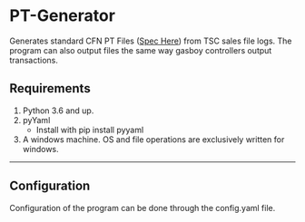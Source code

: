 # PT-Generator
Generates standard CFN PT Files ([Spec Here](http://www.cfnnet.com/OpManual/appendix/ptlayout112.html)) from TSC sales file logs. The program can also output files the same way gasboy controllers output transactions.

## Requirements
1. Python 3.6 and up.
2. pyYaml
   * Install with pip install pyyaml 
2. A windows machine. OS and file operations are exclusively written for windows.
___

## Configuration
Configuration of the program can be done through the config.yaml file. 
